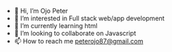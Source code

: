 - 👋 Hi, I’m Ojo Peter
- 👀 I’m interested in Full stack web/app development 
- 🌱 I’m currently learning html
- 💞️ I’m looking to collaborate on Javascript 
- 📫 How to reach me peterojo87@gmail.com 

<!---
peter695/peter695 is a ✨ special ✨ repository because its `README.md` (this file) appears on your GitHub profile.
You can click the Preview link to take a look at your changes.
--->
